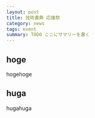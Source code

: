 ```yaml
---
layout: post
title: 技術書典 応援祭
category: news
tags: event
summary: TODO ここにサマリーを書く
---
```


## hoge
hogehoge

## huga
hugahuga
